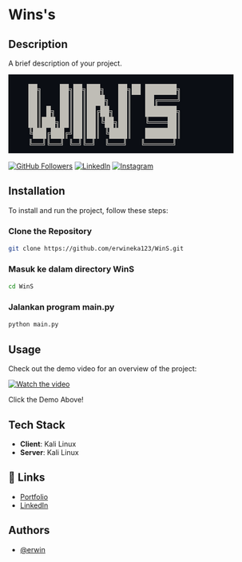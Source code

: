 # Wins's
## Description

A brief description of your project.

![Project Title](Title.PNG)

[![GitHub Followers](https://img.shields.io/github/followers/erwineka123.svg?style=social)](https://github.com/erwineka123)
[![LinkedIn](https://img.shields.io/badge/LinkedIn-Follow-blue)](https://www.linkedin.com/in/erwin-eka)
[![Instagram](https://img.shields.io/badge/Instagram-Follow-pink)](https://www.instagram.com/erwin.es_)

## Installation

To install and run the project, follow these steps:

### Clone the Repository

```bash
git clone https://github.com/erwineka123/WinS.git
```
### Masuk ke dalam directory WinS
```bash
cd WinS
```
### Jalankan program main.py
```bash
python main.py
```
## Usage

Check out the demo video for an overview of the project:

[![Watch the video](https://img.youtube.com/vi/your-video-id/hqdefault.jpg)](https://www.youtube.com/watch?v=your-video-id)

Click the Demo Above!

## Tech Stack

- **Client**: Kali Linux
- **Server**: Kali Linux

## 🔗 Links

- [Portfolio](portfolio-erwin-eka.vercel.app)
- [LinkedIn](https://www.linkedin.com/in/erwin-eka)

## Authors

- [@erwin](https://github.com/erwineka123)
